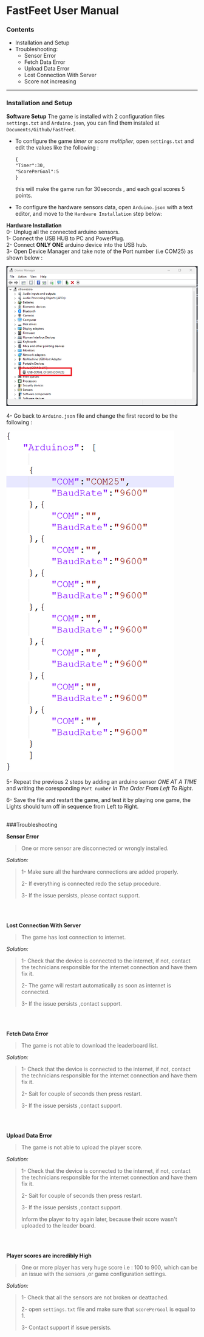 # FastFeet User Manual

### Contents

-	Installation and Setup
-	Troubleshooting:
	-	Sensor Error
	-	Fetch Data Error
	-	Upload Data Error
	-	Lost Connection With Server
	-	Score not increasing

***
### Installation and Setup

**Software Setup**
The game is installed with 2 configuration files  `settings.txt` and `Arduino.json`, you can find them instaled at `Documents/Github/FastFeet`.   

-	To configure the game *timer* or *score multiplier*, open `settings.txt` and edit the values like the following :  

	```
	{
	"Timer":30,
	"ScorePerGoal":5
	}
	```

	this will make the game run for 30seconds , and each goal scores 5 points.

-	To configure the hardware sensors data, open `Arduino.json` with a text editor, and move to the `Hardware Installation` step below:

**Hardware Installation**  
0- Unplug all the connected arduino sensors.  
1- Connect the USB HUB to PC and PowerPlug.  
2- Connect **ONLY ONE** arduino device into the USB hub.  
3- Open Device Manager and take note of the Port number (i.e COM25) as shown below :

![Step3 Screenshot](README.md_files/Untitled.png)

4- Go back to `Arduino.json` file and change the first record to be the following :

![Step4 Screenshot](README.md_files/ss2.png)

5- Repeat the previous 2 steps by adding an arduino sensor *ONE AT A TIME* and writing the coresponding `Port number` *In The Order From Left To Right*.

6- Save the file and restart the game, and test it by playing one game, the Lights should turn off in sequence from Left to Right.



<br>
###Troubleshooting

**Sensor Error**

> One or more sensor are disconnected or wrongly installed.
	
*Solution:*	

>  1- Make sure all the hardware connections are added properly.  
>  
>  2- If everything is connected redo the setup procedure.
>  
>  3- If the issue persists, please contact support. 

<br>
<br>

**Lost Connection With Server**

> The game has lost connection to internet.

*Solution:*
> 
> 1- Check that the device is connected to the internet, if not, contact the  technicians responsible for the internet connection and have them fix it.
> 
> 2- The game will restart automatically as soon as internet is connected.
> 
> 3- If the issue persists ,contact support.


<br>
<br>

**Fetch Data Error**
> The game is not able to download the leaderboard list.

*Solution:*
> 1- Check that the device is connected to the internet, if not, contact the  technicians responsible for the internet connection and have them fix it.
> 
> 2- Sait for couple of seconds then press restart.
> 
> 3- If the issue persists ,contact support.


<br>
<br>

**Upload Data Error**
> The game is not able to upload the player score.

 
*Solution:*
> 1- Check that the device is connected to the internet, if not, contact the  technicians responsible for the internet connection and have them fix it.
> 
> 2- Sait for couple of seconds then press restart.
> 
> 3- If the issue persists ,contact support.
> 
> Inform the player to try again later, because their score wasn't uploaded to the leader board.


<br>
<br>

**Player scores are incredibly High**
> One or more player has very huge score i.e : 100 to 900, which can be an issue with the sensors ,or game configuration settings.
 
*Solution:*
> 1- Check that all the sensors are not broken or deattached.
> 
> 2- open `settings.txt` file and make sure that `scorePerGoal` is equal to 1.
> 
> 3- Contact support if issue persists. 

